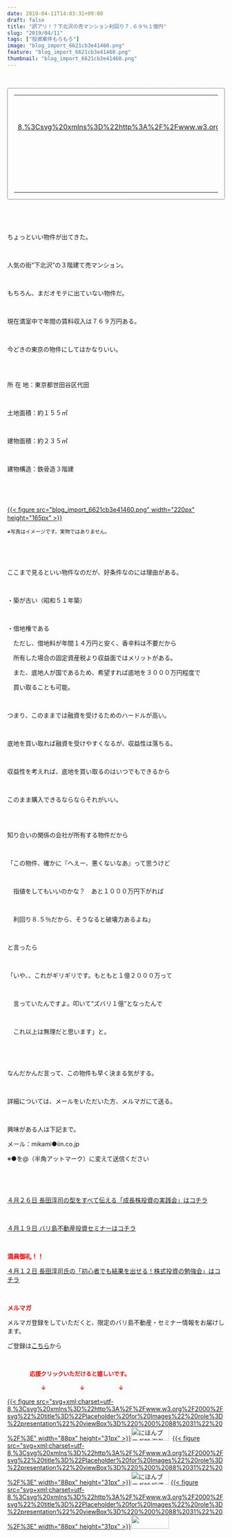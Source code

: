 ```yaml
---
date: 2019-04-11T14:03:31+09:00
draft: false
title: "訳アリ！？下北沢の売マンション利回り７.６９％１億円"
slug: "2019/04/11"
tags: ["投資案件もろもろ"]
image: "blog_import_6621cb3e41460.png"
feature: "blog_import_6621cb3e41460.png"
thumbnail: "blog_import_6621cb3e41460.png"
---
```

<p> </p><div contenteditable="false" style="padding: 15px; border-radius: 4px; border: 1px dotted currentColor; border-image: none;"><table border="0" cellpadding="0" cellspacing="0" style="margin: 0px; table-layout: fixed;" width="100%">	<tbody width="100%">		<tr>			<td aligin="center" style="vertical-align: middle;" width="95"><span style="text-align: center; display: block;"><a alt0="AmebaAffiliate" alt1="稼げる人の常識、稼げない人の常識" alt2="Amazon" alt3="https://images-fe.ssl-images-amazon.com/images/I/51Ft8zEBpkL._SL160_.jpg" alt4="1" href="4802110227?SubscriptionId=AKIAJLD6FH2TADXIQKDQ&amp;tag=amebablog-a2371184-22&amp;linkCode=xm2&amp;camp=2025&amp;creative=165953&amp;creativeASIN=4802110227" target="_blank">{{< figure src="svg+xml;charset=utf-8,%3Csvg%20xmlns%3D%22http%3A%2F%2Fwww.w3.org%2F2000%2Fsvg%22%20title%3D%22Placeholder%20for%20Images%22%20role%3D%22presentation%22%20viewBox%3D%220%200%201%201%22%20%2F%3E"  >}}<noscript><img alt="稼げる人の常識、稼げない人の常識" border="0" data-img="affiliate" src="https://images-fe.ssl-images-amazon.com/images/I/51Ft8zEBpkL._SL160_.jpg" style="margin: 0px; vertical-align: middle; max-width: 95px;"></noscript></a></span></td>			<td style="line-height: 1.5; padding-left: 15px; vertical-align: middle;"><a alt0="AmebaAffiliate" alt1="稼げる人の常識、稼げない人の常識" alt2="Amazon" alt3="https://images-fe.ssl-images-amazon.com/images/I/51Ft8zEBpkL._SL160_.jpg" alt4="1" href="4802110227?SubscriptionId=AKIAJLD6FH2TADXIQKDQ&amp;tag=amebablog-a2371184-22&amp;linkCode=xm2&amp;camp=2025&amp;creative=165953&amp;creativeASIN=4802110227" target="_blank">稼げる人の常識、稼げない人の常識</a>			<div style="padding: 3px 0px;">1,199円</div>			<div style="font-size: 0.83em;">Amazon</div></td>		</tr>	</tbody></table></div><p> </p><p> </p><p>ちょっといい物件が出てきた。</p><p> </p><p>人気の街“下北沢”の３階建て売マンション。</p><p> </p><p>もちろん、まだオモテに出ていない物件だ。</p><p> </p><p>現在満室中で年間の賃料収入は７６９万円ある。</p><p> </p><p>今どきの東京の物件にしてはかなりいい。</p><p> </p><p><br/>所 在 地：東京都世田谷区代田</p><p> </p><p>土地面積：約１５５㎡</p><p> </p><p>建物面積：約２３５㎡</p><p> </p><p>建物構造：鉄骨造３階建</p><p> </p><p> </p><p><a href="blog_import_6621cb3e41460.png">{{< figure src="blog_import_6621cb3e41460.png" width="220px" height="165px" >}}</a>　</p><p><span style="font-size: 0.83em;">※写真はイメージです。実物ではありません。</span></p><p> </p><p> </p><p>ここまで見るといい物件なのだが、好条件なのには理由がある。</p><p> </p><p>・築が古い（昭和５１年築）</p><p> </p><p>・借地権である</p><p>　ただし、借地料が年間１４万円と安く、香辛料は不要だから</p><p>　所有した場合の固定資産税より収益面ではメリットがある。</p><p>　また、底地人が国であるため、希望すれば底地を３０００万円程度で</p><p>　買い取ることも可能。</p><p> </p><p>つまり、このままでは融資を受けるためのハードルが高い。</p><p> </p><p>底地を買い取れば融資を受けやすくなるが、収益性は落ちる。</p><p> </p><p>収益性を考えれば、底地を買い取るのはいつでもできるから</p><p> </p><p>このまま購入できるならならそれがいい。</p><p> </p><p><br/>知り合いの関係の会社が所有する物件だから</p><p> </p><p>「この物件、確かに『へえー、悪くないなあ』って思うけど</p><p> </p><p>　指値をしてもいいのかな？　あと１０００万円下がれば</p><p> </p><p>　利回り８.５％だから、そうなると破壊力あるよね」</p><p> </p><p>と言ったら</p><p> </p><p>「いや、、これがギリギリです。もともと１億２０００万って</p><p> </p><p>　言っていたんですよ。叩いて“ズバリ１億”となったんで</p><p> </p><p>　これ以上は無理だと思います」と。</p><p> </p><p> </p><p>なんだかんだ言って、この物件も早く決まる気がする。</p><p> </p><p>詳細については、メールをいただいた方、メルマガにて送る。</p><p> </p><p>興味がある人は下記まで。</p><p>メール：mikami●iin.co.jp</p><p>※●を@（半角アットマーク）に変えて送信ください</p><p> </p><p> </p><p><a href="https://ameblo.jp/baliclub/entry-12450322392.html" target="_blank">４月２６日 長田淳司の型をすべて伝える「成長株投資の実践会」はコチラ</a></p><p> </p><p><a href="https://ameblo.jp/baliclub/entry-12450684266.html" target="_blank">４月１９日 バリ島不動産投資セミナーはコチラ</a></p><p> </p><p><span style="font-weight: bold;"><span style="color: rgb(255, 0, 0);">満員御礼！！</span></span></p><p><a href="https://ameblo.jp/baliclub/entry-12449654667.html" target="_blank">４月１２日 長田淳司氏の「初心者でも結果を出せる！株式投資の勉強会」はコチラ</a></p><p> </p><p><span style="font-weight: bold;"><span style="color: rgb(255, 0, 0);">メルマガ</span></span></p><p>メルマガ登録をしていただくと、限定のバリ島不動産・セミナー情報をお届けします。</p><p>ご登録は<a href="f9eeVI" target="_blank">こちら</a>から</p><p style="text-align: center;"> </p><p><font color="#ff0000" size="2"><strong>　　　　応援クリックいただけると嬉しいです。</strong></font></p><p><font color="#ff0000" size="2"><strong>　　　　　　↓　　　　　　↓　　　　　　↓</strong></font></p><p><a href="ranking.html?p_cid=01260127" id="&amp;blogmura_banner">{{< figure src="svg+xml;charset=utf-8,%3Csvg%20xmlns%3D%22http%3A%2F%2Fwww.w3.org%2F2000%2Fsvg%22%20title%3D%22Placeholder%20for%20Images%22%20role%3D%22presentation%22%20viewBox%3D%220%200%2088%2031%22%20%2F%3E" width="88px" height="31px" >}}<noscript><img alt="にほんブログ村 海外生活ブログ バリ島情報へ" border="0" height="31" src="//overseas.blogmura.com/bali/img/bali88_31.gif" width="88"></noscript></a>  <a href="ranking.html?p_cid=01260127" id="&amp;blogmura_banner">{{< figure src="svg+xml;charset=utf-8,%3Csvg%20xmlns%3D%22http%3A%2F%2Fwww.w3.org%2F2000%2Fsvg%22%20title%3D%22Placeholder%20for%20Images%22%20role%3D%22presentation%22%20viewBox%3D%220%200%2088%2031%22%20%2F%3E" width="88px" height="31px" >}}<noscript><img alt="にほんブログ村 投資ブログ 不動産投資へ" border="0" height="31" src="//investment.blogmura.com/hudousantoushi/img/hudousantoushi88_31.gif" width="88"></noscript></a> <a href="link.php?1804582" title="人気ブログランキングへ">{{< figure src="svg+xml;charset=utf-8,%3Csvg%20xmlns%3D%22http%3A%2F%2Fwww.w3.org%2F2000%2Fsvg%22%20title%3D%22Placeholder%20for%20Images%22%20role%3D%22presentation%22%20viewBox%3D%220%200%2088%2031%22%20%2F%3E" width="88px" height="31px" >}}<noscript><img border="0" height="31" src="https://blog.with2.net/img/banner/banner_22.gif" width="88"></noscript></a></p><p> </p>

